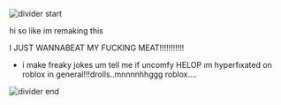 ![divider start](https://files.catbox.moe/150q74.png)

hi so like im remaking this

I JUST WANNABEAT MY FUCKING MEAT!!!!!!!!!!! 
* i  make freaky jokes um tell me if uncomfy HELOP
ım hyperfıxated on roblox in general!!!drolls..mnnnnhhggg roblox....

![divider end](https://files.catbox.moe/0p3e7h.png)
